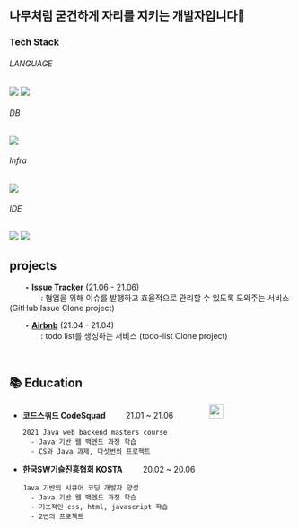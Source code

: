 
<!--
**choitree/choitree** is a ✨ _special_ ✨ repository because its `README.md` (this file) appears on your GitHub profile.

Here are some ideas to get you started:

- 🔭 I’m currently working on ...
- 🌱 I’m currently learning ...
- 👯 I’m looking to collaborate on ...
- 🤔 I’m looking for help with ...
- 💬 Ask me about ...
- 📫 How to reach me: ...
- 😄 Pronouns: ...
- ⚡ Fun fact: ...
-->

## 나무처럼 굳건하게 자리를 지키는 개발자입니다🌲

### Tech Stack

###### LANGUAGE
<p>
<img src="https://img.shields.io/badge/Java-FFA01E?style=flat-square&logo=Java&logoColor=white"/>
<img src="https://img.shields.io/badge/Spring Boot-6DB33F?style=flat-square&logo=springboot&logoColor=white"/>
</p>

###### DB

<p>
    <img src="https://img.shields.io/badge/MySQL-4479A1?style=flat-square&logo=mysql&logoColor=white"/>
</p>

###### Infra

<p>
    <img src="https://img.shields.io/badge/Amazon AWS-232F3E?style=flat-square&logo=amazon AWS&logoColor=white"/>
</p>

###### IDE

<p>
    <img src="https://img.shields.io/badge/IntelliJ IDEA-000000?style=flat-square&logo=IntelliJ IDEA&logoColor=white"/>
    <img src="https://img.shields.io/badge/Eclipse IDE-2C2255?style=flat-square&logo=Eclipse IDE&logoColor=white"/>

</p>


## projects

&emsp;&emsp;‣ **[Issue Tracker](https://github.com/malaheaven/issue-tracker)** (21.06 - 21.06)<br>
&emsp;&emsp;&emsp;&emsp;: 협업을 위해 이슈를 발행하고 효율적으로 관리할 수 있도록 도와주는 서비스 (GitHub Issue Clone project)

&emsp;&emsp;‣ **[Airbnb](https://github.com/choitree/todo-list)** (21.04 - 21.04)<br>
&emsp;&emsp;&emsp;&emsp;: todo list를 생성하는 서비스 (todo-list Clone project) 
 
 
<br>
  

## 📚 Education

- **코드스쿼드 CodeSquad** &emsp;&emsp; 21.01 ~ 21.06 &emsp;&emsp;&emsp;&emsp; <img src = "https://user-images.githubusercontent.com/69139242/130542507-d85ce4e2-cae2-4e68-a733-8bf63c5228c0.png" height="25"> <br>

      2021 Java web backend masters course
        - Java 기반 웹 백엔드 과정 학습
        - CS와 Java 과제, 다섯번의 프로젝트

- **한국SW기슬진흥협회 KOSTA** &emsp;&emsp; 20.02 ~ 20.06 &emsp;&emsp;&emsp;&emsp; <br>

      Java 기반의 시큐어 코딩 개발자 양성
        - Java 기반 웹 백엔드 과정 학습
        - 기초적인 css, html, javascript 학습
        - 2번의 프로젝트
 
